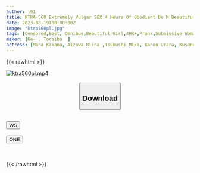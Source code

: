 ```yaml
---
author: j91
title: KTRA-560 Extremely Vulgar SEX 4 Hours Of Obedient De M Beautiful Girls
date: 2023-08-19T00:00:00Z
image: "ktra560pl.jpg"
tags: [Censored,Best, Omnibus,Beautiful Girl,4HR+,Prank,Submissive Woman	 ]
maker: [Ke- . Toraibu  ]
actress: [Mana Kakana, Aizawa Riina ,Tsukushi Mika, Kanon Urara, Kusunoki Arisu]
---
```



{{< rawhtml >}}

<div class="video" data-videoid="lxgo0u0bclyp">
    <a href="javascript:;">
        <img src="https://my.j91.asia/posts/ktra560pl/ktra560pl.jpg" width="WIDTH" height="HEIGHT" alt="ktra560pl.mp4" loading="lazy">
    </a>
</div>

<script type="text/javascript" src="https://j91.asia/asset/on-demand-ws.js"></script>

<br>
  <link rel="stylesheet" href="https://j91.asia/asset/bs5.css">
  
  <center>
  <button class="btn btn-primary" type="button" data-bs-toggle="collapse" data-bs-target=".multi-collapse" aria-expanded="false" aria-controls="multiCollapseExample1 multiCollapseExample2"><h2>Download</h2></button></center>
</p>
<div class="row">
  <div class="col">
    <div class="collapse multi-collapse" id="multiCollapseExample1">
      <div class="card card-body">
	      	      <br>
<div class="buttons">  
<a href="https://wolfstream.tv/lxgo0u0bclyp"><button class="btn-hover color-3"><i class="fa fa-download"></i> WS</button></a></div>
    </div>
  </div>
</div>
  <div class="col">
    <div class="collapse multi-collapse" id="multiCollapseExample2">
      <div class="card card-body">
	      <br>
<div class="buttons">
    <a href="https://oneupload.to/fcd9vemdjl7n"><button class="btn-hover color-9"><i class="fa fa-download"></i> ONE</button></a></div>
<br><br>
      </div>
    </div>
  </div>
</div>

{{< /rawhtml >}}
